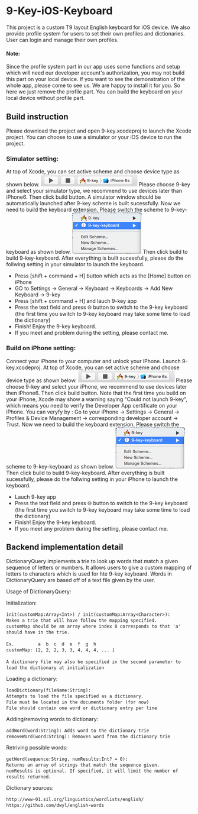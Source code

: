 # 9-Key-iOS-Keyboard
This project is a custom T9 layout English keyboard for iOS device. We also provide profile system for users to set their own profiles and dictionaries. User can login and manage their own profiles.
#### Note:
Since the profile system part in our app uses some functions and setup which will need our developer account's authorization, you may not build this part on your local device. If you want to see the demonstration of the whole app, please come to see us. We are happy to install it for you. 
So here we just remove the profile part. You can build the keyboard on your local device without profile part. 

## Build instruction ##
Please download the project and open 9-key.xcodeproj to launch the Xcode project.
You can choose to use a simulator or your iOS device to run the project.
### Simulator setting: ###
At top of  Xcode, you can set active scheme and choose device type as shown below.
![setScheme](https://raw.githubusercontent.com/Jiaqi-Huang/9-key-iOS-Keyboard/master/settingImages/setScheme.png)
Please choose 9-key and select your simulator type, we recommend to use devices later than iPhone6.
Then click build button. A simulator window should be automatically launched after 9-key scheme is built sucessfully. 
Now we need to build the keyboard extension. Please switch the scheme to 9-key-keyboard as shown below.
![switchScheme](https://raw.githubusercontent.com/Jiaqi-Huang/9-key-iOS-Keyboard/master/settingImages/switchScheme.png)
Then click build to build 9-key-keyboard.
After everything is built sucessfully, please do the follwing setting in your simulator to launch the keyboard.
  - Press [shift + command + H] button which acts as the [Home] button on iPhone
  - GO to Settings -> General -> Keyboard -> Keyboards -> Add New Keyboard -> 9-key
  - Press [shift + command + H] and lauch 9-key app
  - Press the text field and press 🌐 button to switch to the 9-key keyboard (the first time you switch to 9-key keyboard may take some time to load the dictionary)
  - Finish! Enjoy the 9-key keyboard.
  - If you meet and problem during the setting, please contact me.
  
### Build on iPhone setting:
Connect your iPhone to your computer and unlock your iPhone. Launch 9-key.xcodeproj. 
At top of  Xcode, you can set active scheme and choose device type as shown below.
![setScheme](https://raw.githubusercontent.com/Jiaqi-Huang/9-key-iOS-Keyboard/master/settingImages/setScheme.png)
Please choose 9-key and select your iPhone, we recommend to use devices later then iPhone6.
Then click build button. Note that the first time you build on your iPhone, Xcode may show a warning saying "Could not launch 9-key", which means you need to verify the Developer App certificate on your iPhone. You can veryfy by :
Go to your iPhone -> Settings -> General -> Profiles & Device Management -> corresponding developer account -> Trust.
Now we need to build the keyboard extension. Please switch the scheme to 9-key-keyboard as shown below.
![switchScheme](https://raw.githubusercontent.com/Jiaqi-Huang/9-key-iOS-Keyboard/master/settingImages/switchScheme.png)
Then click build to build 9-key-keyboard.
After everything is built sucessfully, please do the follwing setting in your iPhone to launch the keyboard.
  - Lauch 9-key app
  - Press the text field and press 🌐 button to switch to the 9-key keyboard (the first time you switch to 9-key keyboard may take some time to load the dictionary)
  - Finish! Enjoy the 9-key keyboard.
  - If you meet any problem during the setting, please contact me.
 
## Backend implementation detail
DictionaryQuery implements a trie to look up words that match a given sequence of letters or numbers.
It allows users to give a custom mapping of letters to characters which is used for hte 9-key keyboard.
Words in DictionaryQuery are based off of a text file given by the user.

Usage of DictionaryQuery:

Initialization:

    init(customMap:Array<Int>) / init(customMap:Array<Character>): 
    Makes a trie that will have follow the mapping specified.
    customMap should be an array where index 0 corresponds to that 'a' should have in the trie.
    
    Ex.         a  b  c  d  e  f  g  h
    customMap: [2, 2, 2, 3, 3, 4, 4, 4, ... ]

    A dictionary file may also be specified in the second parameter to load the dictionary at initialization

Loading a dictionary:

    loadDictionary(fileName:String):
    Attempts to load the file specified as a dictionary.
    File must be located in the documents folder (for now)
    File should contain one word or dictionary entry per line



Adding/removing words to dictionary:

    addWord(word:String): Adds word to the dictionary trie
    removeWord(word:String): Removes word from the dictionary trie

Retriving possible words:

    getWord(sequence:String, numResults:Int? = 0):
    Returns an array of strings that match the sequence given.
    numResults is optional. If specified, it will limit the number of results returned.

Dictionary sources:

    http://www-01.sil.org/linguistics/wordlists/english/
    https://github.com/dwyl/english-words


